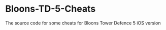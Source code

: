 Bloons-TD-5-Cheats
==================

The source code for some cheats for Bloons Tower Defence 5 iOS version
